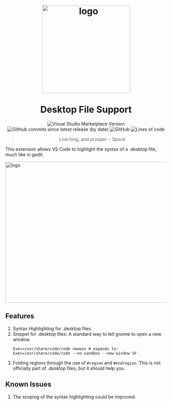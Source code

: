 <h1 align="center">
  <br>
    <img src="https://raw.githubusercontent.com/nico-castell/desktop-file-support/main/assets/extension_icon.png" width="275" height="275" alt="logo">
  <br><br>
  Desktop File Support
  <br>
</h1>

<p align="center">
  <img alt="Visual Studio Marketplace Version" src="https://img.shields.io/visual-studio-marketplace/v/nico-castell.linux-desktop-file?color=yellow&label=Version">
  <img alt="GitHub commits since latest release (by date)" src="https://img.shields.io/github/commits-since/nico-castell/desktop-file-support/latest?color=yellow&label=Commits%20since%20last%20release">
  <img alt="GitHub" src="https://img.shields.io/github/license/nico-castell/desktop-file-support?color=yellow&label=License">
  <img alt="Lines of code" src="https://img.shields.io/tokei/lines/github/nico-castell/desktop-file-support?color=yellow&label=Lines%20of%20code">
</p>

<blockquote align="center">Live long, and prosper. - Spock</blockquote>

This extension allows VS Code to highlight the syntax of a .desktop file, much like in gedit.

<!-- <p align="center"> -->
  <img width="586" height="440" src="https://raw.githubusercontent.com/nico-castell/desktop-file-support/main/assets/screenshot.png" alt="logo">
<!-- </p> -->

##  Features
1. Syntax Highlighting for .desktop files
1. Snippet for .desktop files: A standard way to tell gnome to open a new
   window.
    ~~~
    Exec=/usr/share/code/code newwin # expands to:
    Exec=/usr/share/code/code --no-sandbox --new-window %F
    ~~~
1. Folding regions through the use of `#region` and `#endregion`. This is not officially part of *.desktop* files, but it should help you.

##  Known Issues
1. The scoping of the syntax highlighting could be improved.
